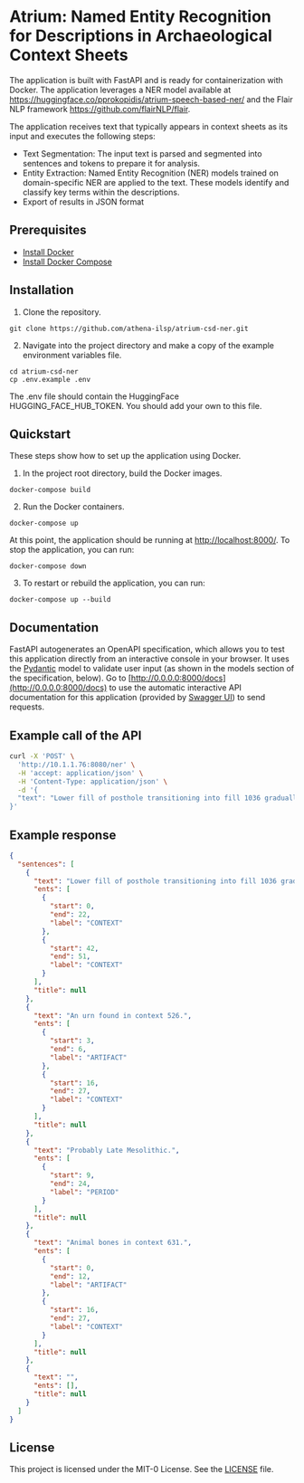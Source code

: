 # Atrium: Named Entity Recognition for Descriptions in Archaeological Context Sheets 

The application is built with FastAPI and is ready for containerization with Docker. The application leverages a NER model available at https://huggingface.co/pprokopidis/atrium-speech-based-ner/ and the Flair NLP framework https://github.com/flairNLP/flair. 

The application receives text that typically appears in context sheets as its input and executes the following steps:

- Text Segmentation: The input text is parsed and segmented into sentences and tokens to prepare it for analysis.
- Entity Extraction: Named Entity Recognition (NER) models trained on domain-specific NER are applied to the text. These models identify and classify key terms within the descriptions.
- Export of results in JSON format

## Prerequisites

- [Install Docker](https://docs.docker.com/get-docker/)
- [Install Docker Compose](https://docs.docker.com/compose/install/)


## Installation
1. Clone the repository.
```
git clone https://github.com/athena-ilsp/atrium-csd-ner.git
```
2. Navigate into the project directory and make a copy of the example environment variables file.
```
cd atrium-csd-ner
cp .env.example .env
```
The .env file should contain the HuggingFace HUGGING_FACE_HUB_TOKEN. You should add your own to this file.

## Quickstart
These steps show how to set up the application using Docker.

1. In the project root directory, build the Docker images.
```
docker-compose build
```

2. Run the Docker containers.
```
docker-compose up 
```
At this point, the application should be running at [http://localhost:8000/](http://localhost:8000/). To stop the application, you can run:
```
docker-compose down
```
3. To restart or rebuild the application, you can run:
```
docker-compose up --build
```

## Documentation
FastAPI autogenerates an OpenAPI specification, which allows you to test this application directly from an interactive console in your browser. It uses the [Pydantic](https://docs.pydantic.dev/) model to validate user input (as shown in the models section of the specification, below). Go to [http://0.0.0.0:8000/docs](http://0.0.0.0:8000/docs) to use the automatic interactive API documentation for this application (provided by [Swagger UI](https://github.com/swagger-api/swagger-ui)) to send requests. 

## Example call of the API

```bash
curl -X 'POST' \
  'http://10.1.1.76:8080/ner' \
  -H 'accept: application/json' \
  -H 'Content-Type: application/json' \
  -d '{
  "text": "Lower fill of posthole transitioning into fill 1036 gradually.\nAn urn found in context 526.\nProbably Late Mesolithic.\nAnimal bones in context 631.\n"
}'
```

## Example response

```json
{
  "sentences": [
    {
      "text": "Lower fill of posthole transitioning into fill 1036 gradually.",
      "ents": [
        {
          "start": 0,
          "end": 22,
          "label": "CONTEXT"
        },
        {
          "start": 42,
          "end": 51,
          "label": "CONTEXT"
        }
      ],
      "title": null
    },
    {
      "text": "An urn found in context 526.",
      "ents": [
        {
          "start": 3,
          "end": 6,
          "label": "ARTIFACT"
        },
        {
          "start": 16,
          "end": 27,
          "label": "CONTEXT"
        }
      ],
      "title": null
    },
    {
      "text": "Probably Late Mesolithic.",
      "ents": [
        {
          "start": 9,
          "end": 24,
          "label": "PERIOD"
        }
      ],
      "title": null
    },
    {
      "text": "Animal bones in context 631.",
      "ents": [
        {
          "start": 0,
          "end": 12,
          "label": "ARTIFACT"
        },
        {
          "start": 16,
          "end": 27,
          "label": "CONTEXT"
        }
      ],
      "title": null
    },
    {
      "text": "",
      "ents": [],
      "title": null
    }
  ]
}
```


## License

This project is licensed under the MIT-0 License. See the [LICENSE](LICENSE) file.
